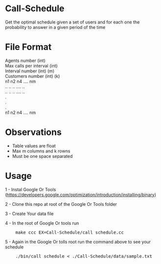 # Call-Schedule
Get the optimal schedule given a set of users and for each one the probability to answer in a given period of the time


# File Format
Agents number (int) <br />
Max calls per interval (int)<br />
Interval number (int) (m)<br />
Customers number (int) (k)<br />
n1 n2 n4 .... nm<br />
.. .. .. .... ..<br />
.. .. .. .... ..<br />
.<br />
.<br />
.<br />
n1 n2 n4 .... nm <br />

# Observations
- Table values are float
- Max m columns and k rowns
- Must be one space separated


# Usage

1 - Instal Google Or Tools (https://developers.google.com/optimization/introduction/installing/binary)

2 - Clone this repo at root of the Google Or Tools folder

3 - Create Your data file

4 - In the root of Google Or tools run 
<pre>
	make ccc EX=Call-Schedule/call_schedule.cc
</pre>

5 - Again in the Google Or tolls root run the command above to see your schedule
<pre>
	./bin/call_schedule < ./Call-Schedule/data/sample.txt
</pre>